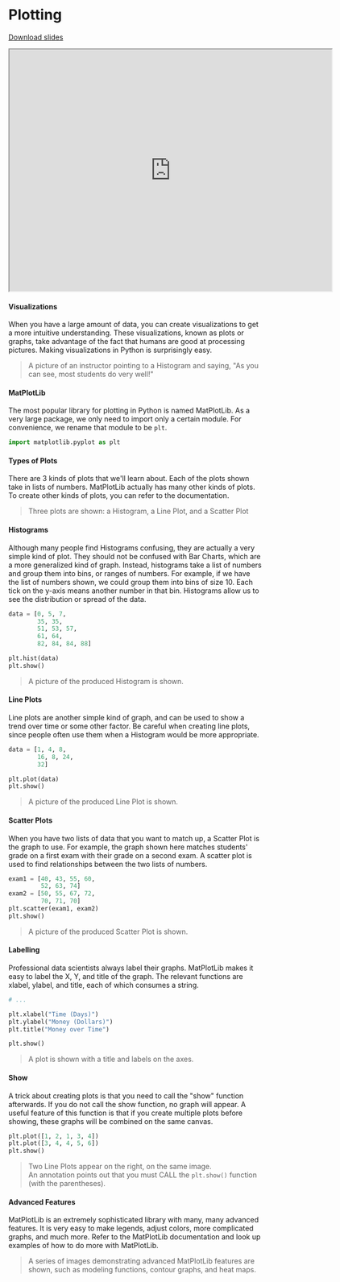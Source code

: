 # Plotting

[Download slides](Plotting.pdf)


<iframe style="width: 640px; height: 480px;" width="300" height="150" allowfullscreen="allowfullscreen" webkitallowfullscreen="webkitallowfullscreen" mozallowfullscreen="mozallowfullscreen"
title="Plotting"
src="https://www.youtube.com/embed/UhlqmKZGWBM?feature=oembed&amp;rel=0"></iframe>


#### Visualizations

When you have a large amount of data, you can create visualizations to get a more intuitive understanding.
These visualizations, known as plots or graphs, take advantage of the fact that humans are good at processing pictures.
Making visualizations in Python is surprisingly easy.

> A picture of an instructor pointing to a Histogram and saying, "As you can see, most students do very well!"

#### MatPlotLib

The most popular library for plotting in Python is named MatPlotLib.
As a very large package, we only need to import only a certain module.
For convenience, we rename that module to be `plt`.

```python
import matplotlib.pyplot as plt
```

#### Types of Plots

There are 3 kinds of plots that we'll learn about.
Each of the plots shown take in lists of numbers.
MatPlotLib actually has many other kinds of plots.
To create other kinds of plots, you can refer to the documentation.

> Three plots are shown: a Histogram, a Line Plot, and a Scatter Plot

#### Histograms

Although many people find Histograms confusing, they are actually a very simple kind of plot.
They should not be confused with Bar Charts, which are a more generalized kind of graph.
Instead, histograms take a list of numbers and group them into bins, or ranges of numbers.
For example, if we have the list of numbers shown, we could group them into bins of size 10.
Each tick on the y-axis means another number in that bin.
Histograms allow us to see the distribution or spread of the data.

```python
data = [0, 5, 7,
        35, 35,
        51, 53, 57,
        61, 64,
        82, 84, 84, 88]

plt.hist(data)
plt.show()
```

> A picture of the produced Histogram is shown.


#### Line Plots

Line plots are another simple kind of graph, and can be used to show a trend over time or some other factor.
Be careful when creating line plots, since people often use them when a Histogram would be more appropriate.

```python
data = [1, 4, 8,
        16, 8, 24,
        32]

plt.plot(data)
plt.show()
```

> A picture of the produced Line Plot is shown.

#### Scatter Plots

When you have two lists of data that you want to match up, a Scatter Plot is the graph to use.
For example, the graph shown here matches students' grade on a first exam with their grade on a second exam.
A scatter plot is used to find relationships between the two lists of numbers.

```python
exam1 = [40, 43, 55, 60, 
         52, 63, 74]
exam2 = [50, 55, 67, 72, 
         70, 71, 70]
plt.scatter(exam1, exam2)
plt.show()
```

> A picture of the produced Scatter Plot is shown.

#### Labelling

Professional data scientists always label their graphs.
MatPlotLib makes it easy to label the X, Y, and title of the graph.
The relevant functions are xlabel, ylabel, and title, each of which consumes a string.

```python
# ...

plt.xlabel("Time (Days)")
plt.ylabel("Money (Dollars)")
plt.title("Money over Time")

plt.show()
```

> A plot is shown with a title and labels on the axes.

#### Show

A trick about creating plots is that you need to call the "show" function afterwards.
If you do not call the show function, no graph will appear.
A useful feature of this function is that if you create multiple plots before showing, these graphs will be combined on the same canvas.

```python
plt.plot([1, 2, 1, 3, 4])
plt.plot([3, 4, 4, 5, 6])
plt.show()
```

> Two Line Plots appear on the right, on the same image.  
> An annotation points out that you must CALL the `plt.show()` function (with the parentheses).

#### Advanced Features

MatPlotLib is an extremely sophisticated library with many, many advanced features.
It is very easy to make legends, adjust colors, more complicated graphs, and much more.
Refer to the MatPlotLib documentation and look up examples of how to do more with MatPlotLib.

> A series of images demonstrating advanced MatPlotLib features are shown, such as modeling functions, contour graphs, and heat maps.
